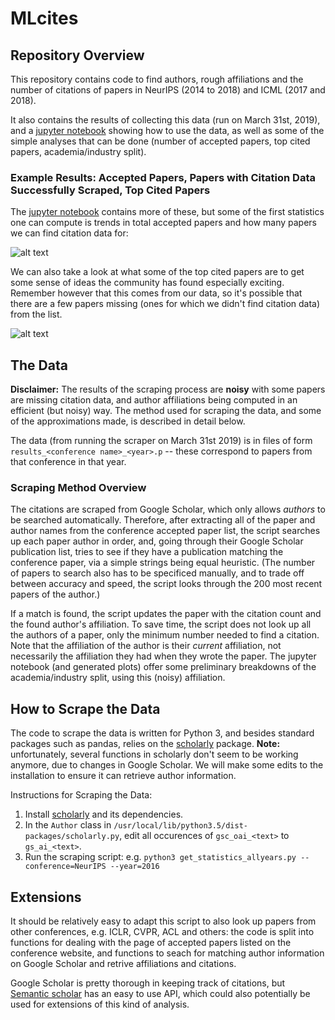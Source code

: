 # MLcites

## Repository Overview
This repository contains code to find authors, rough affiliations and the number of citations of 
papers in NeurIPS (2014 to 2018) and ICML (2017 and 2018).

It also contains the results of collecting this data (run on March 31st, 2019), and a [jupyter notebook](https://github.com/rubai5/MLcites/blob/master/Paper_Statistics_Analysis.ipynb) showing how to use the data, as well as some of the simple analyses that can be done (number of accepted papers, top cited papers, academia/industry split). 

### Example Results: Accepted Papers, Papers with Citation Data Successfully Scraped, Top Cited Papers
The [jupyter notebook](https://github.com/rubai5/MLcites/blob/master/Paper_Statistics_Analysis.ipynb) contains more of these, but some of the first statistics one can compute is trends in total accepted papers and how many papers we can find citation data for:

![alt text](https://github.com/rubai5/MLcites/blob/master/Accepted_Paper_Statistics.png "NeurIPS Accepted Papers and Papers with Citations Data")

We can also take a look at what some of the top cited papers are to get some sense of ideas the community has found especially exciting. Remember however that this comes from our data, so it's possible that there are a few papers missing (ones for which we didn't find citation data) from the list.

![alt text](https://github.com/rubai5/MLcites/blob/master/Most_Cited_Papers.png "The top cited papers from NeurIPS 2014, 2015, 2016.")


## The Data
**Disclaimer:** The results of the scraping process are **noisy** with some papers are missing citation data, and author affiliations being computed in an efficient (but noisy) way. The method used for scraping the data, and some of the approximations made, is described in detail below.

The data (from running the scraper on March 31st 2019) is in files of form `results_<conference name>_<year>.p` -- these correspond to papers from that conference in that year. 

### Scraping Method Overview
The citations are scraped from Google Scholar, which only allows _authors_ to be searched automatically. Therefore, after extracting all of the paper and author names from the conference accepted paper list, the script searches up each paper author in order, and, going through their Google Scholar publication list, tries to see if they have a publication matching the conference paper, via a simple strings being equal heuristic. (The number of papers to search also has to be specificed manually, and to trade off between accuracy and speed, the script looks through the 200 most recent papers of the author.) 

If a match is found, the script updates the paper with the citation count and the found author's affiliation. To save time, the script does not look up all the authors of a paper, only the minimum number needed to find a citation. Note that the affiliation of the author is their _current_ affiliation, not necessarily the affiliation they had when they wrote the paper. The jupyter notebook (and generated plots) offer some preliminary breakdowns of the academia/industry split, using this (noisy) affiliation. 

## How to Scrape the Data
The code to scrape the data is written for Python 3, and besides standard packages such as pandas, relies on the [scholarly](https://github.com/OrganicIrradiation/scholarly) package. **Note:** unfortunately, several functions in scholarly don't seem to be working anymore, due to changes in Google Scholar. We will make some edits to the installation to ensure it can retrieve author information. 

Instructions for Scraping the Data:
1. Install [scholarly](https://github.com/OrganicIrradiation/scholarly) and its dependencies.
2. In the `Author` class in `/usr/local/lib/python3.5/dist-packages/scholarly.py`, edit all occurences of `gsc_oai_<text>` to `gs_ai_<text>`.
3. Run the scraping script: e.g. `python3 get_statistics_allyears.py --conference=NeurIPS --year=2016`


## Extensions
It should be relatively easy to adapt this script to also look up papers from other conferences, e.g. ICLR, CVPR, ACL and others: the code is split into functions for dealing with the page of accepted papers listed on the conference website, and functions to seach for matching author information on Google Scholar and retrive affiliations and citations.

Google Scholar is pretty thorough in keeping track of citations, but [Semantic scholar](https://api.semanticscholar.org/) has an easy to use API, which could also potentially be used for extensions of this kind of analysis.
